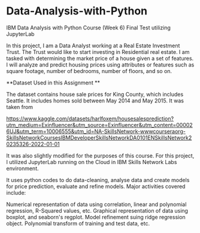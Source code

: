 # Data-Analysis-with-Python
IBM Data Analysis with Python Course (Week 6) Final Test utilizing JupyterLab

In this project, I am a Data Analyst working at a Real Estate Investment Trust. The Trust would like to start investing in Residential real estate. I am tasked with determining the market price of a house given a set of features. I will analyze and predict housing prices using attributes or features such as square footage, number of bedrooms, number of floors, and so on.

**Dataset Used in this Assignment **

The dataset contains house sale prices for King County, which includes Seattle. It includes homes sold between May 2014 and May 2015. It was taken from

https://www.kaggle.com/datasets/harlfoxem/housesalesprediction?utm_medium=Exinfluencer&utm_source=Exinfluencer&utm_content=000026UJ&utm_term=10006555&utm_id=NA-SkillsNetwork-wwwcourseraorg-SkillsNetworkCoursesIBMDeveloperSkillsNetworkDA0101ENSkillsNetwork20235326-2022-01-01

It was also slightly modified for the purposes of this course. 
For this project, I utilized JupyterLab running on the Cloud in IBM Skills Network Labs environment. 

It uses python codes to do data-cleaning, analyse data and create models for price prediction, evaluate and refine models. Major activities covered include:

Numerical representation of data using correlation, linear and polynomial regression, R-Squared values, etc.
Graphical representation of data using boxplot, and seaborn's regplot.
Model refinement suing ridge regression object.
Polynomial transform of training and test data, etc.

